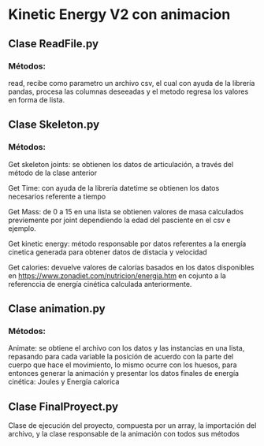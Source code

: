 # Kinetic Energy V2 con animacion

## Clase ReadFile.py
### Métodos:
read, recibe como parametro un archivo csv, el cual con ayuda de la librería pandas, procesa las columnas deseeadas y el metodo regresa los valores en forma de lista.

## Clase Skeleton.py
### Métodos:
Get skeleton joints: se obtienen los datos de articulación, a través del método de la clase anterior

Get Time: con ayuda de la librería datetime se obtienen los datos necesarios referente a tiempo

Get Mass: de 0 a 15 en una lista se obtienen valores de masa calculados previemente por joint dependiendo la edad del pasciente en el csv e ejemplo.

Get kinetic energy: método responsable por datos referentes a la energía cinetica generada para obtener datos de distacia y velocidad

Get calories: devuelve valores de calorías basados en los datos disponibles en https://www.zonadiet.com/nutricion/energia.htm en cojunto a la referenccia de energía cinética calculada anteriormente.

## Clase animation.py
### Métodos:
Animate: se obtiene el archivo con los datos y las instancias en una lista, repasando para cada variable la posición de acuerdo con la parte del cuerpo que hace el movimiento, lo mismo ocurre con los huesos, para entonces generar la animación y presentar los datos finales de energía cinética: Joules y Energía calorica

## Clase FinalProyect.py
Clase de ejecución del proyecto, compuesta por un array, la importación del archivo, y la clase responsable de la animación con todos sus métodos